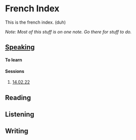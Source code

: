 # French Index
This is the french index. (duh)

*Note: Most of this stuff is on one note. Go there for stuff to do.*

## [Speaking](Speaking.md)

#### To learn

#### Sessions
1. [14.02.22](14.02.22.md)


## Reading

## Listening

## Writing


